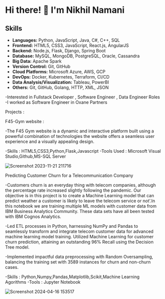 # Hi there! 👋 I'm Nikhil Namani

## Skills
- **Languages:** Python, JavaScript, Java, C#, C++, SQL
- **Frontend:** HTML5, CSS3, JavaScript, React.js, AngularJS
- **Backend:** Node.js, Flask, Django, Spring Boot
- **Database:** MySQL, MongoDB, PostgreSQL, Oracle, Cassandra
- **Big Data:** Apache Spark 
- **Version Control:** Git, GitHub
- **Cloud Platforms:** Microsoft Azure, AWS, GCP
- **DevOps:** Docker, Kubernetes, Terraform, CI/CD
- **Data Analysis/Visualization:** Tableau, PowerBI
- **Others:** Git, GitHub, Golang, HTTP, XML, JSON


-Interested in Fullstack Developer , Software Engineer , Data Engineer Roles
-I worked as Software Engineer in Oxane Partners 

Projects : 

F45-Gym website : 

-The F45 Gym website is a dynamic and interactive platform built using a powerful combination of technologies the website offers a seamless user experience and a visually appealing design.

-Skills : HTML5,CSS3,Python,Flask,Javascript
-Tools Used : Microsoft Visual Studio,Github,MS-SQL Server

![Screenshot 2023-11-21 211716](https://github.com/NamaniNikhil/NamaniNikhil/assets/42499175/6d1471c4-eee4-439b-86c4-b5d940493d43)


Predicting Customer Churn for a Telecommunication Company          

-Customers churn is an everyday thing with telecom companies, although the percentage rate increased slightly following the pandemic. Our objective is in this project is to create a Machine Learning model that can predict weather a customer is likely to leave the telecom service or not’.In this notebook we are training multiple ML models with customer data from IBM Business Analytics Community. These data sets have all been tested with IBM Cognos Analytics.

-Led ETL processes in Python, harnessing NumPy and Pandas to seamlessly transform and integrate telecom customer data for advanced machine learning model training. Utilized Machine Learning for customer churn prediction, attaining an outstanding 96% Recall using the Decision Tree model.

-Implemented impactful data preprocessing with Random Oversampling, balancing the training set with 3589 instances for churn and non-churn cases.

-Skills : Python,Numpy,Pandas,Matplotlib,Scikit,Machine Learning Agorithms
-Tools : Jupyter Notebook

![Screenshot 2024-04-16 153517](https://github.com/NamaniNikhil/NamaniNikhil/assets/42499175/baa6e2cc-5491-4af6-8d95-047b459bc156)


